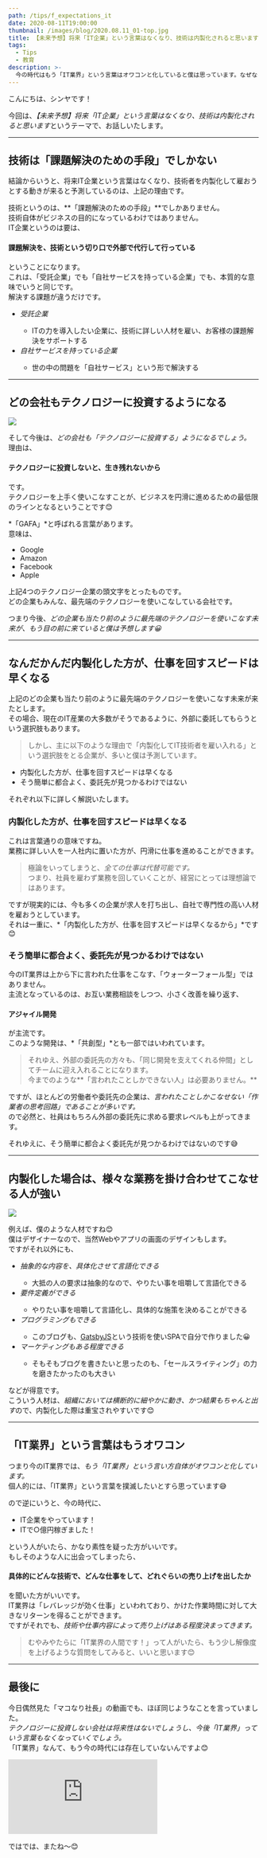 ```yaml
---
path: /tips/f_expectations_it
date: 2020-08-11T19:00:00
thumbnail: /images/blog/2020.08.11_01-top.jpg
title: 【未来予想】将来「IT企業」という言葉はなくなり、技術は内製化されると思います
tags:
  - Tips
  - 教育
description: >-
  今の時代はもう「IT業界」という言葉はオワコンと化していると僕は思っています。なぜならどの企業も、「テクノロジーに投資をするようになる」からです。もう「IT業界」なんて存在していません。
---
```


こんにちは、シンヤです！

今回は、*【未来予想】将来「IT企業」という言葉はなくなり、技術は内製化されると思います*というテーマで、お話しいたします。

---

## 技術は「課題解決のための手段」でしかない

結論からいうと、将来IT企業という言葉はなくなり、技術者を内製化して雇おうとする動きが来ると予測しているのは、上記の理由です。

技術というのは、**「課題解決のための手段」**でしかありません。  
技術自体がビジネスの目的になっているわけではありません。  
IT企業というのは要は、

#### 課題解決を、技術という切り口で外部で代行して行っている

ということになります。  
これは、「受託企業」でも「自社サービスを持っている企業」でも、本質的な意味でいうと同じです。  
解決する課題が違うだけです。

<ul class="u-pa-reset u-pa-24 u-pt-16 u-pb-16 u-list-none">
  <li><em>受託企業</em></li>
  <ul class="u-bg-reset u-m-reset u-mb-24 u-pa-reset u-list-none">
    <li class="u-list-arrow">ITの力を導入したい企業に、技術に詳しい人材を雇い、お客様の課題解決をサポートする</li>
  </ul>
  <li><em>自社サービスを持っている企業</em></li>
  <ul class="u-bg-reset u-m-reset u-pa-reset u-list-none">
    <li class="u-list-arrow">世の中の問題を「自社サービス」という形で解決する</li>
  </ul>
</ul>

---

## どの会社もテクノロジーに投資するようになる

![](/images/blog/2020.08.11_01-01.jpg)

そして今後は、*どの会社も「テクノロジーに投資する」ようになるでしょう。*  
理由は、

#### テクノロジーに投資しないと、生き残れないから

です。  
テクノロジーを上手く使いこなすことが、ビジネスを円滑に進めるための最低限のラインとなるということです😊

*「GAFA」*と呼ばれる言葉があります。  
意味は、

- Google
- Amazon
- Facebook
- Apple

上記4つのテクノロジー企業の頭文字をとったものです。  
どの企業もみんな、最先端のテクノロジーを使いこなしている会社です。

つまり今後、*どの企業も当たり前のように最先端のテクノロジーを使いこなす未来が、もう目の前に来ていると僕は予想します😀*

---

## なんだかんだ内製化した方が、仕事を回すスピードは早くなる

上記のどの企業も当たり前のように最先端のテクノロジーを使いこなす未来が来たとします。  
その場合、現在のIT産業の大多数がそうであるように、外部に委託してもらうという選択肢もあります。  

> しかし、主に以下のような理由で「内製化してIT技術者を雇い入れる」という選択肢をとる企業が、多いと僕は予測しています。

- 内製化した方が、仕事を回すスピードは早くなる
- そう簡単に都合よく、委託先が見つかるわけではない

それぞれ以下に詳しく解説いたします。

### 内製化した方が、仕事を回すスピードは早くなる

これは言葉通りの意味ですね。  
業務に詳しい人を一人社内に置いた方が、円滑に仕事を進めることができます。

> 極論をいってしまうと、*全ての仕事は代替可能です。*  
> つまり、社員を雇わず業務を回していくことが、経営にとっては理想論ではあります。

ですが現実的には、今も多くの企業が求人を打ち出し、自社で専門性の高い人材を雇おうとしています。  
それは一重に、*「内製化した方が、仕事を回すスピードは早くなるから」*です😊

### そう簡単に都合よく、委託先が見つかるわけではない

今のIT業界は上から下に言われた仕事をこなす、「ウォーターフォール型」ではありません。  
主流となっているのは、お互い業務相談をしつつ、小さく改善を繰り返す、

#### アジャイル開発

が主流です。  
このような開発は、*「共創型」*とも一部ではいわれています。

> それゆえ、外部の委託先の方々も、「同じ開発を支えてくれる仲間」としてチームに迎え入れることになります。  
> 今までのような**「言われたことしかできない人」は必要ありません。**

ですが、ほとんどの労働者や委託先の企業は、*言われたことしかこなせない「作業者の思考回路」であることが多いです。*  
ので必然と、社員はもちろん外部の委託先に求める要求レベルも上がってきます。

それゆえに、そう簡単に都合よく委託先が見つかるわけではないのです😅

---

## 内製化した場合は、様々な業務を掛け合わせてこなせる人が強い

![](/images/blog/2020.08.11_01-02.jpg)

例えば、僕のような人材ですね😊  
僕はデザイナーなので、当然Webやアプリの画面のデザインもします。  
ですがそれ以外にも、

<ul class="u-pa-reset u-pa-24 u-pt-16 u-pb-16 u-list-none">
  <li><em>抽象的な内容を、具体化させて言語化できる</em></li>
  <ul class="u-bg-reset u-m-reset u-mb-24 u-pa-reset u-list-none">
    <li class="u-list-arrow">大抵の人の要求は抽象的なので、やりたい事を咀嚼して言語化できる</li>
  </ul>
  <li><em>要件定義ができる</em></li>
  <ul class="u-bg-reset u-m-reset u-mb-24 u-pa-reset u-list-none">
    <li class="u-list-arrow">やりたい事を咀嚼して言語化し、具体的な施策を決めることができる</li>
  </ul>
  <li><em>プログラミングもできる</em></li>
  <ul class="u-bg-reset u-m-reset u-mb-24 u-pa-reset u-list-none">
    <li class="u-list-arrow">このブログも、<a href="/programming/gatsby_project">GatsbyJS</a>という技術を使いSPAで自分で作りました😀</li>
  </ul>
  <li><em>マーケティングもある程度できる</em></li>
  <ul class="u-bg-reset u-m-reset u-pa-reset u-list-none">
    <li class="u-list-arrow">そもそもブログを書きたいと思ったのも、「セールスライティング」の力を磨きたかったのも大きい</li>
  </ul>
</ul>

などが得意です。  
こういう人材は、*組織においては横断的に細やかに動き、かつ結果もちゃんと出す*ので、内製化した際は重宝されやすいです😊

---

## 「IT業界」という言葉はもうオワコン

つまり今のIT業界では、*もう「IT業界」という言い方自体がオワコンと化しています。*  
個人的には、「IT業界」という言葉を撲滅したいとすら思っています😅

ので逆にいうと、今の時代に、

- IT企業をやっています！
- ITで○億円稼ぎました！

という人がいたら、かなり素性を疑った方がいいです。  
もしそのような人に出会ってしまったら、

#### 具体的にどんな技術で、どんな仕事をして、どれぐらいの売り上げを出したか

を聞いた方がいいです。  
IT業界は「レバレッジが効く仕事」といわれており、かけた作業時間に対して大きなリターンを得ることができます。  
ですがそれでも、*技術や仕事内容によって売り上げはある程度決まってきます。*  

> むやみやたらに「IT業界の人間です！」って人がいたら、もう少し解像度を上げるような質問をしてみると、いいと思います😊

---

## 最後に

今日偶然見た「マコなり社長」の動画でも、ほぼ同じようなことを言っていました。  
*テクノロジーに投資しない会社は将来性はないでしょうし、今後「IT業界」っていう言葉もなくなっていくでしょう。*  
「IT業界」なんて、もう今の時代には存在していないんですよ😊

<div class="post__movie--wrap">
  <iframe src="https://www.youtube.com/embed/q5XBXv96gKQ" frameborder="0" allow="accelerometer; autoplay; encrypted-media; gyroscope; picture-in-picture" allowfullscreen></iframe>
</div>

ではでは、またね〜😊
